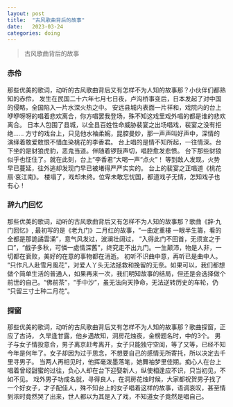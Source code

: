 ```yaml
---
layout: post
title:  "古风歌曲背后的故事"
date:   2023-03-24
categories: doing
---
```


> 古风歌曲背后的故事

### 赤伶
那些优美的歌词，动听的古风歌曲背后又有怎样不为人知的故事那？小伙伴们都熟知的赤伶，
发生在民国二十六年七月七日夜，卢沟桥事变后，日本发起了对中国的侵略，全国陷入一片水深火热之中。
安远县城内表面一片祥和，戏院内的台上咿咿呀呀的唱着悲欢离合，你方唱罢我登场，殊不知这戏里戏外唱的都是谁的悲欢离合。
日本人包围了县城，以全县百姓性命威胁裴宴之出场唱戏，裴宴之没有拒绝……
方寸的戏台上，只见他水袖柔婉，昆腔曼妙，那一声声叫好声中，深情的演绎着敢爱敢恨不惜血染桃花的李香君。
台上唱的是情不知所起，一往情深。台下坐的是豺狼虎豹，恶鬼当道。伴随着锣鼓声切，唱腔愈发悲愤。
台下那些豺狼似乎也怔住了。就在此刻，台上“李香君”大喝一声“点火”！
等到敌人发现，火势早已蔓延，往外逃却发现门早已被堵得严严实实的。
台上的裴宴之正唱道《桃花扇·哀江南》。
楼塌了，戏却未终。位卑未敢忘忧国，都道戏子无情，怎知戏子也有心！


### 辞九门回忆
那些优美的歌词，动听的古风歌曲背后又有怎样不为人知的故事那？歌曲《辞·九门回忆》, 最初写的是《老九门》二月红的故事，“一曲定重樓
一眼半生籌，看的全都是那詭譎雲涌”，意气风发过，波澜壮阔过，
“入得此门不回首，无须宣之于口”，“戲子多秋，可憐一處情深舊”，终究走不出九门。一生颠沛，物是人非，一切都在衰败，美好的在意的事物都在消逝。 初听不识曲中意，再听已是曲中人。
“只作凡人赴雪月風花”，对爱人丫头无法拯救和挽留的无奈。如果可以，我们都想做个简单生活的普通人，如果再来一次，我们明知故事的结局，但还是会选择做个前世的自己。“佛前茶”，“手中沙”，虽无法向天挣命，无法逆转历史的车轮，仍 “只留三寸土种二月花”。 

### 探窗
那些优美的歌词，动听的古风歌曲背后又有怎样不为人知的故事那？歌曲探窗，正应了古诗， 久旱逢甘露，他乡遇故知，洞房花烛夜，金榜题名时，中的3个。
男子与女子情投意合，男子离京赶考离开，女子只能独守空闺，等了又等，已经不知今年是何年了。女子却因为过于思念，不想要自己的感情无所寄托，所以决定去千里寻男子。
当两人再相见时，他挥毫泼墨落笔，她舞袖梦里佳期。痴心人在台上唱着曾经甜蜜的过往，负心人却在台下迎娶新人，纵使相逢应不识，只当初见，不如不见。
戏外男子功成名就，寻得良人，在洞房花烛时候，大家都祝贺男子找了一个好女子，才子配佳人，殊不知台上的女子唱着这样的故事，语调哀叹，甚至情到浓时竟然哭了出来，世人都以为其是入了戏，不知道女子竟然是唱自己。